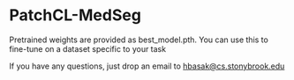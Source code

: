 # PatchCL-MedSeg

Pretrained weights are provided as best_model.pth.
You can use this to fine-tune on a dataset specific to your task

If you have any questions, just drop an email to hbasak@cs.stonybrook.edu
